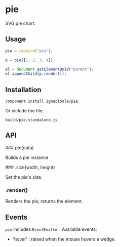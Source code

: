 pie
===

SVG pie chart.

Usage
-----

```javascript
pie = require("pie");

p = pie([1, 2, 3, 4]);

el = document.getElementById("parent");
el.appendChild(p.render());
```

Installation
------------

    component install ignacioola/pie

Or include the file:
    
    build/pie.standalone.js

API
---

### pie(data)

Builds a pie instance

### .size(width, height)

Set the pie's size.

### .render()

Renders the pie, returns the element.

Events
------

`pie` includes `EventEmitter`. Available events:

* 'hover' : raised when the mouse hovers a wedge.


